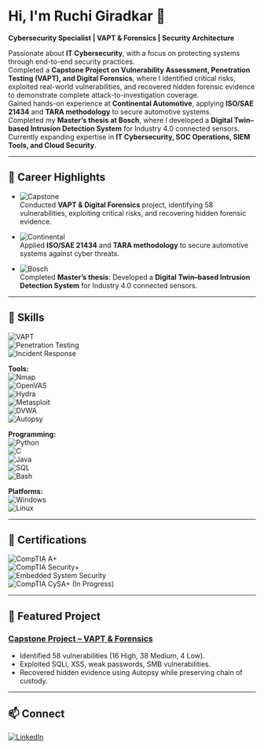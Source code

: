 # Hi, I'm Ruchi Giradkar 👋  

**Cybersecurity Specialist | VAPT & Forensics | Security Architecture**  

Passionate about **IT Cybersecurity**, with a focus on protecting systems through end-to-end security practices.  
Completed a **Capstone Project on Vulnerability Assessment, Penetration Testing (VAPT), and Digital Forensics**, where I identified critical risks, exploited real-world vulnerabilities, and recovered hidden forensic evidence to demonstrate complete attack-to-investigation coverage.  
Gained hands-on experience at **Continental Automotive**, applying **ISO/SAE 21434** and **TARA methodology** to secure automotive systems.  
Completed my **Master’s thesis at Bosch**, where I developed a **Digital Twin–based Intrusion Detection System** for Industry 4.0 connected sensors.  
Currently expanding expertise in **IT Cybersecurity, SOC Operations, SIEM Tools, and Cloud Security**.  

---

## 🌟 Career Highlights  

- ![Capstone](https://img.shields.io/badge/-Capstone%20Project-2E86C1?logo=github&logoColor=white)  
  Conducted **VAPT & Digital Forensics** project, identifying 58 vulnerabilities, exploiting critical risks, and recovering hidden forensic evidence.  

- ![Continental](https://img.shields.io/badge/-Continental%20Automotive-FFCC00?logo=car&logoColor=black)  
  Applied **ISO/SAE 21434** and **TARA methodology** to secure automotive systems against cyber threats.  

- ![Bosch](https://img.shields.io/badge/-Bosch-EA0016?logo=bosch&logoColor=white)  
  Completed **Master’s thesis**: Developed a **Digital Twin–based Intrusion Detection System** for Industry 4.0 connected sensors.  

---

## 🔐 Skills  
![VAPT](https://img.shields.io/badge/-VAPT-blue?logo=kalilinux&logoColor=white)  
![Penetration Testing](https://img.shields.io/badge/-Penetration%20Testing-8A2BE2?logo=gnu-bash&logoColor=white)  
![Incident Response](https://img.shields.io/badge/-Incident%20Response-darkred?logo=security&logoColor=white)  

**Tools:**  
![Nmap](https://img.shields.io/badge/-Nmap-00457C?logo=gnu-bash&logoColor=white)  
![OpenVAS](https://img.shields.io/badge/-OpenVAS-3DDC84?logo=linux&logoColor=white)  
![Hydra](https://img.shields.io/badge/-Hydra-000000?logo=gnu-bash&logoColor=white)  
![Metasploit](https://img.shields.io/badge/-Metasploit-2E86C1?logo=kalilinux&logoColor=white)  
![DVWA](https://img.shields.io/badge/-DVWA-6C3483?logo=php&logoColor=white)  
![Autopsy](https://img.shields.io/badge/-Autopsy-FF8C00?logo=linux&logoColor=white)  

**Programming:**  
![Python](https://img.shields.io/badge/-Python-3776AB?logo=python&logoColor=white)  
![C](https://img.shields.io/badge/-C-00599C?logo=c&logoColor=white)  
![Java](https://img.shields.io/badge/-Java-007396?logo=java&logoColor=white)  
![SQL](https://img.shields.io/badge/-SQL-CC2927?logo=databricks&logoColor=white)  
![Bash](https://img.shields.io/badge/-Bash-4EAA25?logo=gnu-bash&logoColor=white)  

**Platforms:**  
![Windows](https://img.shields.io/badge/-Windows-0078D6?logo=windows&logoColor=white)  
![Linux](https://img.shields.io/badge/-Linux-FCC624?logo=linux&logoColor=black)  

---

## 📜 Certifications  
![CompTIA A+](https://img.shields.io/badge/CompTIA-A%2B-EA1D25?logo=comptia&logoColor=white)  
![CompTIA Security+](https://img.shields.io/badge/CompTIA-Security%2B-EA1D25?logo=comptia&logoColor=white)  
![Embedded System Security](https://img.shields.io/badge/Embedded-System%20Security-2E86C1?logo=security&logoColor=white)  
![CompTIA CySA+ (In Progress)](https://img.shields.io/badge/CompTIA-CySA%2B%20(In%20Progress)-EA1D25?logo=comptia&logoColor=white)  

---

## 📂 Featured Project  
### [Capstone Project – VAPT & Forensics](https://github.com/RuchiGiradkar/Capstone-Project-VAPT-Forensic)  
- Identified 58 vulnerabilities (16 High, 38 Medium, 4 Low).  
- Exploited SQLi, XSS, weak passwords, SMB vulnerabilities.  
- Recovered hidden evidence using Autopsy while preserving chain of custody.  

---

## 📫 Connect  
[![LinkedIn](https://img.shields.io/badge/LinkedIn-Ruchi%20Giradkar-blue?logo=linkedin&logoColor=white)](https://www.linkedin.com/in/ruchi-giradkar/)
